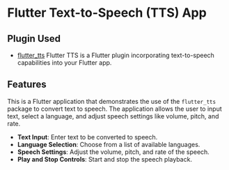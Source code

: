 # Flutter Text-to-Speech (TTS) App

## Plugin Used

- [flutter_tts](https://pub.dev/packages/flutter_tts)
  Flutter TTS is a Flutter plugin incorporating text-to-speech capabilities into your Flutter app.

## Features

This is a Flutter application that demonstrates the use of the `flutter_tts` package to convert text
to speech. The application allows the user to input text, select a language, and adjust speech
settings like volume, pitch, and rate.

- **Text Input**: Enter text to be converted to speech.
- **Language Selection**: Choose from a list of available languages.
- **Speech Settings**: Adjust the volume, pitch, and rate of the speech.
- **Play and Stop Controls**: Start and stop the speech playback.